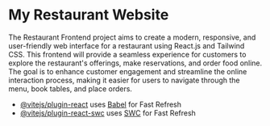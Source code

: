 # My Restaurant Website

The Restaurant Frontend project aims to create a modern, responsive, and user-friendly web interface for a restaurant using React.js and Tailwind CSS. This frontend will provide a seamless experience for customers to explore the restaurant's offerings, make reservations, and order food online. The goal is to enhance customer engagement and streamline the online interaction process, making it easier for users to navigate through the menu, book tables, and place orders.


- [@vitejs/plugin-react](https://github.com/vitejs/vite-plugin-react/blob/main/packages/plugin-react/README.md) uses [Babel](https://babeljs.io/) for Fast Refresh
- [@vitejs/plugin-react-swc](https://github.com/vitejs/vite-plugin-react-swc) uses [SWC](https://swc.rs/) for Fast Refresh
